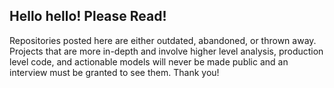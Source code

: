 ## Hello hello! Please Read!

Repositories posted here are either outdated, abandoned, or thrown away. Projects that are more in-depth and involve higher level analysis, production level code, and actionable models will never be made public and an interview must be granted to see them. Thank you!
